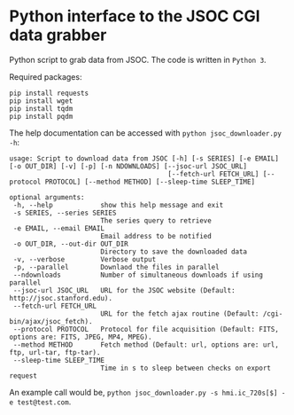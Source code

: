 # Python interface to the JSOC CGI data grabber
 Python script to grab data from JSOC. The code is written in `Python 3`.   
 
 Required packages: 
 ```
 pip install requests
 pip install wget
 pip install tqdm
 pip install pqdm
 ```
 The help documentation can be accessed with ```python jsoc_downloader.py -h```: 
 ```
 usage: Script to download data from JSOC [-h] [-s SERIES] [-e EMAIL] [-o OUT_DIR] [-v] [-p] [-n NDOWNLOADS] [--jsoc-url JSOC_URL]
                                         [--fetch-url FETCH_URL] [--protocol PROTOCOL] [--method METHOD] [--sleep-time SLEEP_TIME]
 
optional arguments:
  -h, --help            show this help message and exit
  -s SERIES, --series SERIES
                        The series query to retrieve
  -e EMAIL, --email EMAIL
                        Email address to be notified
  -o OUT_DIR, --out-dir OUT_DIR
                        Directory to save the downloaded data
  -v, --verbose         Verbose output
  -p, --parallel        Downlaod the files in parallel
  --ndownloads          Number of simultaneous downloads if using parallel
  --jsoc-url JSOC_URL   URL for the JSOC website (Default: http://jsoc.stanford.edu).
  --fetch-url FETCH_URL
                        URL for the fetch ajax routine (Default: /cgi-bin/ajax/jsoc_fetch).
  --protocol PROTOCOL   Protocol for file acquisition (Default: FITS, options are: FITS, JPEG, MP4, MPEG).
  --method METHOD       Fetch method (Default: url, options are: url, ftp, url-tar, ftp-tar).
  --sleep-time SLEEP_TIME
                        Time in s to sleep between checks on export request
```
An example call would be, ```python jsoc_downloader.py -s hmi.ic_720s[$] -e test@test.com```.
